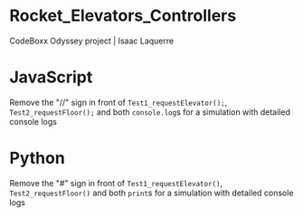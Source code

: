 # Rocket_Elevators_Controllers
CodeBoxx Odyssey project | Isaac Laquerre

# JavaScript
Remove the "//" sign in front of `Test1_requestElevator();`, `Test2_requestFloor();` and both `console.log`s for a simulation with detailed console logs

# Python
Remove the "#" sign in front of `Test1_requestElevator()`, `Test2_requestFloor()` and both `print`s for a simulation with detailed console logs
